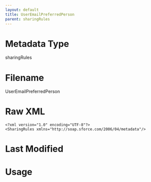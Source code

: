 ```yaml
---
layout: default
title: UserEmailPreferredPerson
parent: sharingRules
---
```

# Metadata Type
sharingRules


# Filename 
UserEmailPreferredPerson


# Raw XML
```
<?xml version="1.0" encoding="UTF-8"?>
<SharingRules xmlns="http://soap.sforce.com/2006/04/metadata"/>
```


# Last Modified


# Usage
